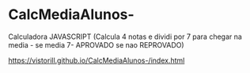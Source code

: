 # CalcMediaAlunos-
Calculadora JAVASCRIPT (Calcula 4 notas e dividi por 7 para chegar na media - se  media 7- APROVADO se nao REPROVADO) 

https://vistorill.github.io/CalcMediaAlunos-/index.html
